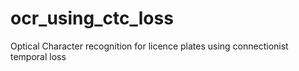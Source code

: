 # ocr_using_ctc_loss
Optical Character recognition for licence plates using connectionist temporal loss
